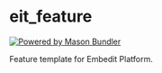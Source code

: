 # eit_feature

[![Powered by Mason Bundler](https://img.shields.io/endpoint?url=https%3A%2F%2Ftinyurl.com%2Fmason-badge)](https://github.com/zoocityboy/mason_bundler)

Feature template for Embedit Platform.

